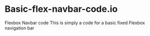 # Basic-flex-navbar-code.io
Flexbox Navbar code
This is simply a code for a basic fixed Flexbox navigation bar
